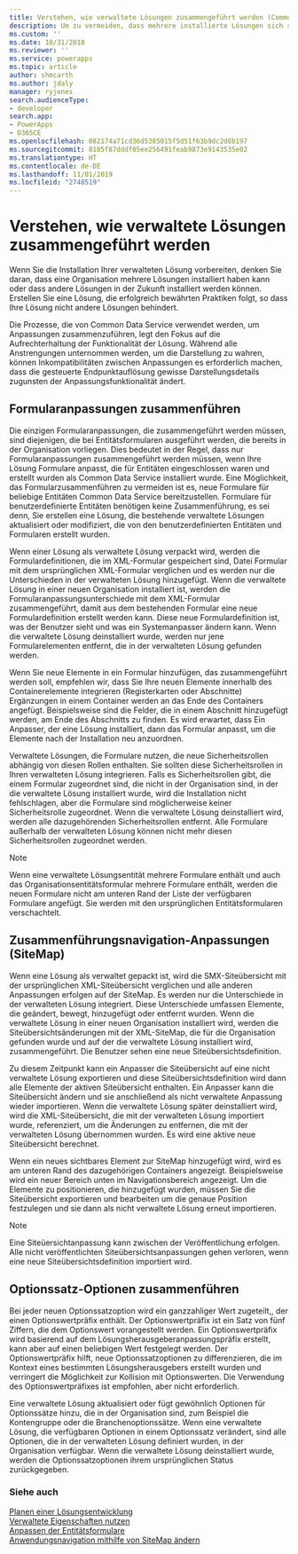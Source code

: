 ```yaml
---
title: Verstehen, wie verwaltete Lösungen zusammengeführt werden (Common Data Service) | Microsoft-Dokumentation
description: Um zu vermeiden, dass mehrere installierte Lösungen sich stören, befolgen Sie beim Erstellen einer Lösung die bewährten Methoden
ms.custom: ''
ms.date: 10/31/2018
ms.reviewer: ''
ms.service: powerapps
ms.topic: article
author: shmcarth
ms.author: jdaly
manager: ryjones
search.audienceType:
- developer
search.app:
- PowerApps
- D365CE
ms.openlocfilehash: 082174a71cd36d5385015f5d51f63b9dc2d8b197
ms.sourcegitcommit: 8185f87dddf05ee256491feab9873e9143535e02
ms.translationtype: HT
ms.contentlocale: de-DE
ms.lasthandoff: 11/01/2019
ms.locfileid: "2748519"
---
```

# <a name="understand-how-managed-solutions-are-merged"></a>Verstehen, wie verwaltete Lösungen zusammengeführt werden

Wenn Sie die Installation Ihrer verwalteten Lösung vorbereiten, denken Sie daran, dass eine Organisation mehrere Lösungen installiert haben kann oder dass andere Lösungen in der Zukunft installiert werden können. Erstellen Sie eine Lösung, die erfolgreich bewährten Praktiken folgt, so dass Ihre Lösung nicht andere Lösungen behindert.  
  
 Die Prozesse, die von Common Data Service verwendet werden, um Anpassungen zusammenzuführen, legt den Fokus auf die Aufrechterhaltung der Funktionalität der Lösung. Während alle Anstrengungen unternommen werden, um die Darstellung zu wahren, können Inkompatibilitäten zwischen Anpassungen es erforderlich machen, dass die gesteuerte Endpunktauflösung gewisse Darstellungsdetails zugunsten der Anpassungsfunktionalität ändert.  
  
<a name="BKMK_MergingFormCustomizations"></a>   

## <a name="merge-form-customizations"></a>Formularanpassungen zusammenführen  
 Die einzigen Formularanpassungen, die zusammengeführt werden müssen, sind diejenigen, die bei Entitätsformularen ausgeführt werden, die bereits in der Organisation vorliegen. Dies bedeutet in der Regel, dass nur Formularanpassungen zusammengeführt werden müssen, wenn Ihre Lösung Formulare anpasst, die für Entitäten eingeschlossen waren und erstellt wurden als Common Data Service installiert wurde. Eine Möglichkeit, das Formularzusammenführen zu vermeiden ist es, neue Formulare für beliebige Entitäten Common Data Service bereitzustellen. Formulare für benutzerdefinierte Entitäten benötigen keine Zusammenführung, es sei denn, Sie erstellen eine Lösung, die bestehende verwaltete Lösungen aktualisiert oder modifiziert, die von den benutzerdefinierten Entitäten und Formularen erstellt wurden.  
  
 Wenn einer Lösung als verwaltete Lösung verpackt wird, werden die Formulardefinitionen, die im XML-Formular gespeichert sind, Datei Formular mit dem ursprünglichen XML-Formular verglichen und es werden nur die Unterschieden in der verwalteten Lösung hinzugefügt. Wenn die verwaltete Lösung in einer neuen Organisation installiert ist, werden die Formularanpassungsunterschiede mit dem XML-Formular zusammengeführt, damit aus dem bestehenden Formular eine neue Formulardefinition erstellt werden kann. Diese neue Formulardefinition ist, was der Benutzer sieht und was ein Systemanpasser ändern kann. Wenn die verwaltete Lösung deinstalliert wurde, werden nur jene Formularelementen entfernt, die in der verwalteten Lösung gefunden werden.  
  
 Wenn Sie neue Elemente in ein Formular hinzufügen, das zusammengeführt werden soll, empfehlen wir, dass Sie Ihre neuen Elemente innerhalb des Containerelemente integrieren (Registerkarten oder Abschnitte) Ergänzungen in einem Container werden an das Ende des Containers angefügt. Beispielsweise sind die Felder, die in einem Abschnitt hinzugefügt werden, am Ende des Abschnitts zu finden. Es wird erwartet, dass Ein Anpasser, der eine Lösung installiert, dann das Formular anpasst, um die Elemente nach der Installation neu anzuordnen.  
  
 Verwaltete Lösungen, die Formulare nutzen, die neue Sicherheitsrollen abhängig von diesen Rollen enthalten. Sie sollten diese Sicherheitsrollen in Ihren verwalteten Lösung integrieren. Falls es Sicherheitsrollen gibt, die einem Formular zugeordnet sind, die nicht in der Organisation sind, in der die verwaltete Lösung installiert wurde, wird die Installation nicht fehlschlagen, aber die Formulare sind möglicherweise keiner Sicherheitsrolle zugeordnet. Wenn die verwaltete Lösung deinstalliert wird, werden alle dazugehörenden Sicherheitsrollen entfernt. Alle Formulare außerhalb der verwalteten Lösung können nicht mehr diesen Sicherheitsrollen zugeordnet werden.  
  
> [!NOTE]
>  Wenn eine verwaltete Lösungsentität mehrere Formulare enthält und auch das Organisationsentitätsformular mehrere Formulare enthält, werden die neuen Formulare nicht am unteren Rand der Liste der verfügbaren Formulare angefügt. Sie werden mit den ursprünglichen Entitätsformularen verschachtelt.  
  
<a name="BKMK_MergingNavigationCustomizations"></a>   
## <a name="merge-navigation-sitemap-customizations"></a>Zusammenführungsnavigation-Anpassungen (SiteMap)  
 Wenn eine Lösung als verwaltet gepackt ist, wird die SMX-Siteübersicht mit der ursprünglichen XML-Siteübersicht verglichen und alle anderen Anpassungen erfolgen auf der SiteMap. Es werden nur die Unterschiede in der verwalteten Lösung integriert. Diese Unterschiede umfassen Elemente, die geändert, bewegt, hinzugefügt oder entfernt wurden. Wenn die verwaltete Lösung in einer neuen Organisation installiert wird, werden die Siteübersichtsänderungen mit der XML-SiteMap, die für die Organisation gefunden wurde und auf der die verwaltete Lösung installiert wird, zusammengeführt. Die Benutzer sehen eine neue Siteübersichtsdefinition.  
  
 Zu diesem Zeitpunkt kann ein Anpasser die Siteübersicht auf eine nicht verwaltete Lösung exportieren und diese Siteübersichtsdefinition wird dann alle Elemente der aktiven Siteübersicht enthalten. Ein Anpasser kann die Siteübersicht ändern und sie anschließend als nicht verwaltete Anpassung wieder importieren.  Wenn die verwaltete Lösung später deinstalliert wird, wird die XML-Siteübersicht, die mit der verwalteten Lösung importiert wurde, referenziert, um die Änderungen zu entfernen, die mit der verwalteten Lösung übernommen wurden. Es wird eine aktive neue Siteübersicht berechnet.  
  
 Wenn ein neues sichtbares Element zur SiteMap hinzugefügt wird, wird es am unteren Rand des dazugehörigen Containers angezeigt. Beispielsweise wird ein neuer Bereich unten im Navigationsbereich angezeigt. Um die Elemente zu positionieren, die hinzugefügt wurden, müssen Sie die Siteübersicht exportieren und bearbeiten um die genaue Position festzulegen und sie dann als nicht verwaltete Lösung erneut importieren.  
  
> [!NOTE]
>  Eine Siteüersichtanpassung kann zwischen der Veröffentlichung erfolgen. Alle nicht veröffentlichten Siteübersichtsanpassungen gehen verloren, wenn eine neue Siteübersichtsdefinition importiert wird.  
  
<a name="BKMK_MergingOptionSetOptions"></a>   
## <a name="merge-option-set-options"></a>Optionssatz-Optionen zusammenführen  
 Bei jeder neuen Optionssatzoption wird ein ganzzahliger Wert zugeteilt,, der einen Optionswertpräfix enthält. Der Optionswertpräfix ist ein Satz von fünf Ziffern, die dem Optionswert vorangestellt werden. Ein Optionswertpräfix wird basierend auf dem Lösungsherausgeberanpassungspräfix erstellt, kann aber auf einen beliebigen Wert festgelegt werden. Der Optionswertpräfix hilft, neue Optionssatzoptionen zu differenzieren, die im Kontext eines bestimmten Lösungsherausgebers erstellt wurden und verringert die Möglichkeit zur Kollision mit Optionswerten. Die Verwendung des Optionswertpräfixes ist empfohlen, aber nicht erforderlich.  
  
 Eine verwaltete Lösung aktualisiert oder fügt gewöhnlich Optionen für Optionssätze hinzu, die in der Organisation sind, zum Beispiel die Kontengruppe oder die Branchenoptionssätze. Wenn eine verwaltete Lösung, die verfügbaren Optionen in einem Optionssatz verändert, sind alle Optionen, die in der verwalteten Lösung definiert wurden, in der Organisation verfügbar. Wenn die verwaltete Lösung deinstalliert wurde, werden die Optionssatzoptionen ihrem ursprünglichen Status zurückgegeben.  
  
### <a name="see-also"></a>Siehe auch  
 [Planen einer Lösungsentwicklung](/dynamics365/customer-engagement/developer/plan-solution-development)   
 [Verwaltete Eigenschaften nutzen](use-managed-properties.md)   
 [Anpassen der Entitätsformulare](/dynamics365/customer-engagement/developer/customize-dev/customize-entity-forms)   
 [Anwendungsnavigation mithilfe von SiteMap ändern](/dynamics365/customer-engagement/developer/customize-dev/change-application-navigation-using-sitemap)
